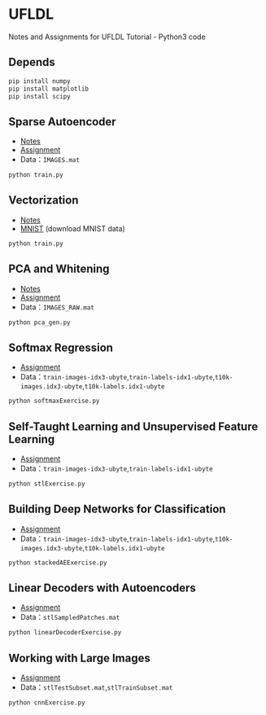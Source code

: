 # UFLDL
Notes and Assignments for UFLDL Tutorial - Python3 code

Depends
------------
```bash
pip install numpy
pip install matplotlib
pip install scipy
```

Sparse Autoencoder
------------
* [Notes](http://hertzcat.com/2018/10/20/ufldl-sparse-autoencoder/)
* [Assignment](https://github.com/hertzcat/UFLDL/blob/master/ex1/ex.pdf)
* Data：`IMAGES.mat`

```bash
python train.py
```

Vectorization
------------
* [Notes](http://hertzcat.com/2018/10/26/ufldl-vectorization/)
* [MNIST](http://yann.lecun.com/exdb/mnist/train-images-idx3-ubyte.gz) (download MNIST data)

```bash
python train.py
```

PCA and Whitening
------------
* [Notes](http://hertzcat.com/2018/11/04/ufldl-pca-and-whitening/)
* [Assignment](http://ufldl.stanford.edu/wiki/index.php/Exercise:PCA_and_Whitening)
* Data：`IMAGES_RAW.mat`

```bash
python pca_gen.py
```

Softmax Regression
------------
* [Assignment](http://ufldl.stanford.edu/wiki/index.php/Exercise:Softmax_Regression)
* Data：`train-images-idx3-ubyte`,`train-labels-idx1-ubyte`,`t10k-images.idx3-ubyte`,`t10k-labels.idx1-ubyte`

```bash
python softmaxExercise.py
```

Self-Taught Learning and Unsupervised Feature Learning
------------
* [Assignment](http://ufldl.stanford.edu/wiki/index.php/Exercise:Self-Taught_Learning)
* Data：`train-images-idx3-ubyte`,`train-labels-idx1-ubyte`

```bash
python stlExercise.py
```

Building Deep Networks for Classification
------------
* [Assignment](http://ufldl.stanford.edu/wiki/index.php/Exercise:_Implement_deep_networks_for_digit_classification)
* Data：`train-images-idx3-ubyte`,`train-labels-idx1-ubyte`,`t10k-images.idx3-ubyte`,`t10k-labels.idx1-ubyte`

```bash
python stackedAEExercise.py
```

Linear Decoders with Autoencoders
------------
* [Assignment](http://ufldl.stanford.edu/wiki/index.php/Exercise:Learning_color_features_with_Sparse_Autoencoders)
* Data：`stlSampledPatches.mat`

```bash
python linearDecoderExercise.py
```

Working with Large Images
------------
* [Assignment](http://ufldl.stanford.edu/wiki/index.php/Exercise:Convolution_and_Pooling)
* Data：`stlTestSubset.mat`,`stlTrainSubset.mat`

```bash
python cnnExercise.py
```